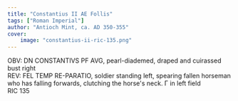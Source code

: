 ```yaml
---
title: "Constantius II AE Follis"
tags: ["Roman Imperial"]
author: "Antioch Mint, ca. AD 350-355"
cover:
    image: "constantius-ii-ric-135.png"
---
```


OBV: DN CONSTANTIVS PF AVG, pearl-diademed, draped and cuirassed bust right  
REV: FEL TEMP RE-PARATIO, soldier standing left, spearing fallen horseman who has falling forwards, clutching the horse's neck. Γ in left field  
RIC 135